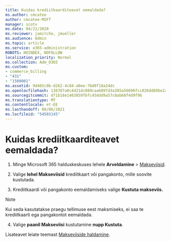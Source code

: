 ```yaml
---
title: Kuidas krediitkaarditeavet eemaldada?
ms.author: cmcatee
author: cmcatee-MSFT
manager: scotv
ms.date: 04/21/2020
ms.reviewer: jamitche, jmueller
ms.audience: Admin
ms.topic: article
ms.service: o365-administration
ROBOTS: NOINDEX, NOFOLLOW
localization_priority: Normal
ms.collection: Adm_O365
ms.custom:
- commerce_billing
- "431"
- "1500001"
ms.assetid: 9d465c0b-d262-4c84-a0ee-76d0f18a24dc
ms.openlocfilehash: 138707a0c4d21dc089caa689fd3a385a56696fcc026dd89be2afaf069a1d2b73
ms.sourcegitcommit: d71b18e1403859fbfc45ddd9a57c8ab68f4d9f96
ms.translationtype: MT
ms.contentlocale: et-EE
ms.lasthandoff: 08/06/2021
ms.locfileid: "54503145"
---
```

# <a name="how-do-i-remove-my-credit-card-information"></a>Kuidas krediitkaarditeavet eemaldada?

1. Minge Microsoft 365 halduskeskuses lehele **Arveldamine** \> [Makseviisid](https://go.microsoft.com/fwlink/p/?linkid=2018806).

2. Valige **lehel Makseviisid** krediitkaart või pangakonto, mille soovite kustutada.

3. Krediitkaardi või pangakonto eemaldamiseks valige **Kustuta makseviis.**

> [!NOTE]
> Kui seda kasutatakse praegu tellimuse eest maksmiseks, ei saa te krediitkaarti ega pangakontot eemaldada.

4. Valige **paanil Makseviisi** kustutamine **nupp Kustuta**.

Lisateavet leiate teemast [Makseviiside haldamine](/microsoft-365/commerce/billing-and-payments/manage-payment-methods).